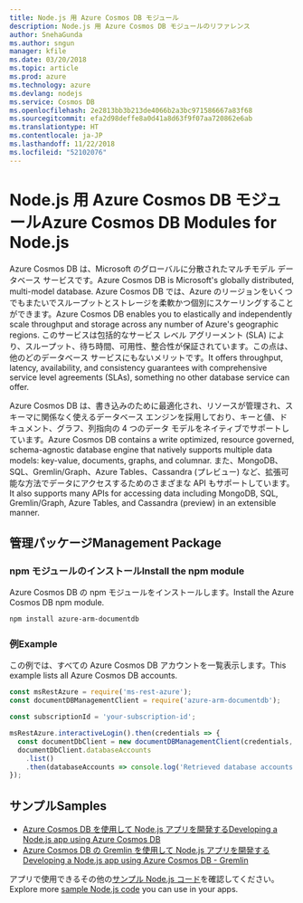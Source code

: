 ```yaml
---
title: Node.js 用 Azure Cosmos DB モジュール
description: Node.js 用 Azure Cosmos DB モジュールのリファレンス
author: SnehaGunda
ms.author: sngun
manager: kfile
ms.date: 03/20/2018
ms.topic: article
ms.prod: azure
ms.technology: azure
ms.devlang: nodejs
ms.service: Cosmos DB
ms.openlocfilehash: 2e2813bb3b213de4066b2a3bc971586667a83f68
ms.sourcegitcommit: efa2d98deffe8a0d41a8d63f9f07aa720862e6ab
ms.translationtype: HT
ms.contentlocale: ja-JP
ms.lasthandoff: 11/22/2018
ms.locfileid: "52102076"
---
```

# <a name="azure-cosmos-db-modules-for-nodejs"></a><span data-ttu-id="eb29c-103">Node.js 用 Azure Cosmos DB モジュール</span><span class="sxs-lookup"><span data-stu-id="eb29c-103">Azure Cosmos DB Modules for Node.js</span></span>

<span data-ttu-id="eb29c-104">Azure Cosmos DB は、Microsoft のグローバルに分散されたマルチモデル データベース サービスです。</span><span class="sxs-lookup"><span data-stu-id="eb29c-104">Azure Cosmos DB is Microsoft's globally distributed, multi-model database.</span></span> <span data-ttu-id="eb29c-105">Azure Cosmos DB では、Azure のリージョンをいくつでもまたいでスループットとストレージを柔軟かつ個別にスケーリングすることができます。</span><span class="sxs-lookup"><span data-stu-id="eb29c-105">Azure Cosmos DB enables you to elastically and independently scale throughput and storage across any number of Azure's geographic regions.</span></span> <span data-ttu-id="eb29c-106">このサービスは包括的なサービス レベル アグリーメント (SLA) により、スループット、待ち時間、可用性、整合性が保証されています。この点は、他のどのデータベース サービスにもないメリットです。</span><span class="sxs-lookup"><span data-stu-id="eb29c-106">It offers throughput, latency, availability, and consistency guarantees with comprehensive service level agreements (SLAs), something no other database service can offer.</span></span>

<span data-ttu-id="eb29c-107">Azure Cosmos DB は、書き込みのために最適化され、リソースが管理され、スキーマに関係なく使えるデータベース エンジンを採用しており、キーと値、ドキュメント、グラフ、列指向の 4 つのデータ モデルをネイティブでサポートしています。</span><span class="sxs-lookup"><span data-stu-id="eb29c-107">Azure Cosmos DB contains a write optimized, resource governed, schema-agnostic database engine that natively supports multiple data models: key-value, documents, graphs, and columnar.</span></span> <span data-ttu-id="eb29c-108">また、MongoDB、SQL、Gremlin/Graph、Azure Tables、Cassandra (プレビュー) など、拡張可能な方法でデータにアクセスするためのさまざまな API もサポートしています。</span><span class="sxs-lookup"><span data-stu-id="eb29c-108">It also supports many APIs for accessing data including MongoDB, SQL, Gremlin/Graph, Azure Tables, and Cassandra (preview) in an extensible manner.</span></span>

## <a name="management-package"></a><span data-ttu-id="eb29c-109">管理パッケージ</span><span class="sxs-lookup"><span data-stu-id="eb29c-109">Management Package</span></span>

### <a name="install-the-npm-module"></a><span data-ttu-id="eb29c-110">npm モジュールのインストール</span><span class="sxs-lookup"><span data-stu-id="eb29c-110">Install the npm module</span></span> 

<span data-ttu-id="eb29c-111">Azure Cosmos DB の npm モジュールをインストールします。</span><span class="sxs-lookup"><span data-stu-id="eb29c-111">Install the Azure Cosmos DB npm module.</span></span>

```bash
npm install azure-arm-documentdb
```

### <a name="example"></a><span data-ttu-id="eb29c-112">例</span><span class="sxs-lookup"><span data-stu-id="eb29c-112">Example</span></span>

<span data-ttu-id="eb29c-113">この例では、すべての Azure Cosmos DB アカウントを一覧表示します。</span><span class="sxs-lookup"><span data-stu-id="eb29c-113">This example lists all Azure Cosmos DB accounts.</span></span>

```javascript
const msRestAzure = require('ms-rest-azure');
const documentDBManagementClient = require('azure-arm-documentdb');

const subscriptionId = 'your-subscription-id';

msRestAzure.interactiveLogin().then(credentials => {
  const documentDbClient = new documentDBManagementClient(credentials, subscriptionId);
  documentDbClient.databaseAccounts
    .list()
    .then(databaseAccounts => console.log('Retrieved database accounts: ', databaseAccounts));
});
```

## <a name="samples"></a><span data-ttu-id="eb29c-114">サンプル</span><span class="sxs-lookup"><span data-stu-id="eb29c-114">Samples</span></span>

* [<span data-ttu-id="eb29c-115">Azure Cosmos DB を使用して Node.js アプリを開発する</span><span class="sxs-lookup"><span data-stu-id="eb29c-115">Developing a Node.js app using Azure Cosmos DB</span></span>](https://azure.microsoft.com/resources/samples/azure-cosmos-db-documentdb-nodejs-getting-started/)
* [<span data-ttu-id="eb29c-116">Azure Cosmos DB の Gremlin を使用して Node.js アプリを開発する</span><span class="sxs-lookup"><span data-stu-id="eb29c-116">Developing a Node.js app using Azure Cosmos DB - Gremlin</span></span>](https://azure.microsoft.com/resources/samples/azure-cosmos-db-graph-nodejs-getting-started/)

<span data-ttu-id="eb29c-117">アプリで使用できるその他の[サンプル Node.js コード](https://azure.microsoft.com/resources/samples/?platform=nodejs)を確認してください。</span><span class="sxs-lookup"><span data-stu-id="eb29c-117">Explore more [sample Node.js code](https://azure.microsoft.com/resources/samples/?platform=nodejs) you can use in your apps.</span></span>
